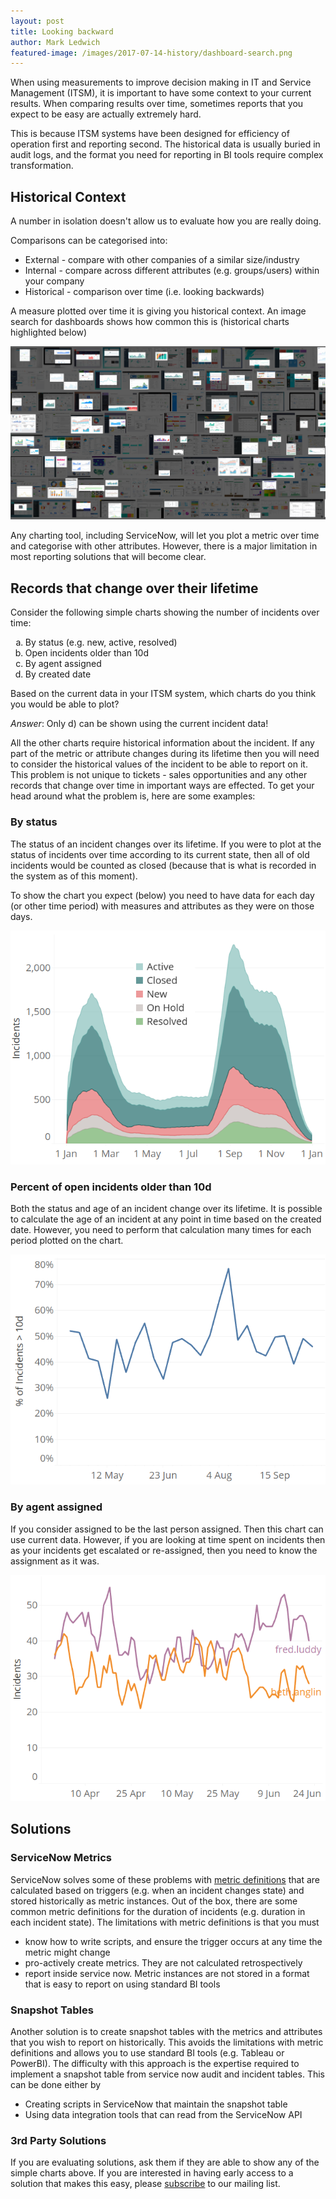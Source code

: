 ```yaml
---
layout: post
title: Looking backward
author: Mark Ledwich
featured-image: /images/2017-07-14-history/dashboard-search.png
---
```


When using measurements to improve decision making in IT and Service Management (ITSM), it is important to have some context to your current results. When comparing results over time, sometimes reports that you expect to be easy are actually extremely hard.

This is because ITSM systems have been designed for efficiency of operation first and reporting second. The historical data is usually buried in audit logs, and the format you need for reporting in BI tools require complex transformation.


## Historical Context

A number in isolation doesn't allow us to evaluate how you are really doing.  

Comparisons can be categorised into:
- External - compare with other companies of a similar size/industry
- Internal - compare across different attributes (e.g. groups/users) within your company
- Historical - comparison over time (i.e. looking backwards)
 
A measure plotted over time it is giving you historical context. An image search for dashboards shows how common this is (historical charts highlighted below)




<img class="img" src="/images/2017-07-14-history/dashboard-search.png" data-action="zoom"  />


Any charting tool, including ServiceNow, will let you plot a metric over time and categorise with other attributes.  However, there is a major limitation in most reporting solutions that will become clear. 

## Records that change over their lifetime
Consider the following simple charts showing the number of incidents over time:

<ol style="list-style-type:lower-alpha">
  <li>By status (e.g. new, active, resolved)</li>

  <li>Open incidents older than 10d </li>

  <li>By agent assigned </li>

  <li>By created date</li>
</ol>

Based on the current data in your ITSM system, which charts do you think you would be able to plot?

*Answer*: Only d) can be shown using the current incident data!


All the other charts require historical information about the incident. If any part of the metric or attribute changes during its lifetime then you will need to consider the historical values of the incident to be able to report on it. This problem is not unique to tickets - sales opportunities and any other records that change over time in important ways are effected. To get your head around what the problem is, here are some examples:

### By status

The status of an incident changes over its lifetime. If you were to plot at the status of incidents over time according to its current state, then all of old incidents would be counted as closed (because that is what is recorded in the system as of this moment).

To show the chart you expect (below) you need to have data for each day (or other time period) with measures and attributes as they were on those days. 

![incidents by status over time](/images/2017-07-14-history/chart-1.png)

### Percent of open incidents older than 10d

Both the status and age of an incident change over its lifetime. It is possible to calculate the age of an incident at any point in time based on the created date. However, you need to perform that calculation many times for each period plotted on the chart.

![Percent of open incidents older than 10d over time](/images/2017-07-14-history/chart-2.png)

### By agent assigned

If you consider assigned to be the last person assigned. Then this chart can use current data. However, if you are looking at time spent on incidents then as your incidents get escalated or re-assigned, then you need to know the assignment as it was.

![Incidents by agent assigned](/images/2017-07-14-history/chart-3.png)

## Solutions

### ServiceNow Metrics

ServiceNow solves some of these problems with [metric definitions](https://docs.servicenow.com/bundle/geneva-performance-analytics-and-reporting/page/use/advanced_reporting/task/t_CreateAMetricDefinition.html) that are calculated based on triggers (e.g. when an incident changes state) and  stored historically as metric instances. Out of the box, there are some common metric definitions for the duration of incidents (e.g. duration in each incident state). The limitations with metric definitions is that you must
- know how to write scripts, and ensure the trigger occurs at any time the metric might change
- pro-actively create metrics. They are not calculated retrospectively
- report inside service now. Metric instances are not stored in a format that is easy to report on using standard BI tools

### Snapshot Tables

Another solution is to create snapshot tables with the metrics and attributes that you wish to report on historically. This avoids the limitations with metric definitions and allows you to use standard BI tools (e.g. Tableau or PowerBI). The difficulty with this approach is the expertise required to implement a snapshot table from service now audit and incident tables. This can be done either by
- Creating scripts in ServiceNow that maintain the snapshot table
- Using data integration tools that can read from the ServiceNow API

### 3rd Party Solutions

If you are evaluating solutions, ask them if they are able to show any of the simple charts above. If you are interested in having early access to a solution that makes this easy, please [subscribe](http://eepurl.com/ch1esL) to our mailing list.



